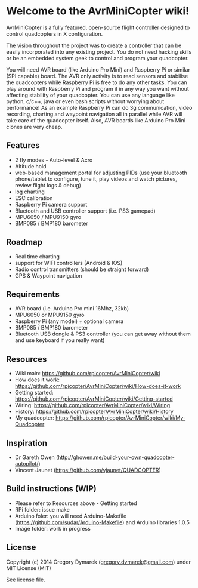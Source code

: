 # Welcome to the AvrMiniCopter wiki!

AvrMiniCopter is a fully featured, open-source flight controller designed to control quadcopters in X configuration.

The vision throughout the project was to create a controller that can be easily incorporated into any existing project. You do not need hacking skills or be an embedded system geek to control and program your quadcopter. 

You will need AVR board (like Arduino Pro Mini) and Raspberry Pi or similar (SPI capable) board. The AVR only activity is to read sensors and stabilise the quadcopters while Raspberry Pi is free to do any other tasks. You can play around with Raspberry Pi and program it in any way you want without affecting stability of your quadcopter. You can use any language like python, c/c++, java or even bash scripts without worrying about performance! As an example Raspberry Pi can do 3g communication, video recording, charting and waypoint navigation all in parallel while AVR will take care of the quadcopter itself. Also, AVR boards like Arduino Pro Mini clones are very cheap.

## Features
* 2 fly modes - Auto-level & Acro
* Altitude hold
* web-based management portal for adjusting PIDs (use your bluetooth phone/tablet to configure, tune it, play videos and watch pictures, review flight logs & debug)
* log charting
* ESC calibration
* Raspberry Pi camera support
* Bluetooth and USB controller support (i.e. PS3 gamepad)
* MPU6050 / MPU9150 gyro
* BMP085 / BMP180 barometer

## Roadmap
* Real time charting
* support for WIFI controllers (Android & IOS)
* Radio control transmitters (should be straight forward)
* GPS & Waypoint navigation

## Requirements
* AVR board (i.e. Arduino Pro mini 16Mhz, 32kb)
* MPU6050 or MPU9150 gyro
* Raspberry Pi (any model) + optional camera
* BMP085 / BMP180 barometer
* Bluetooth USB dongle & PS3 controller (you can get away without them and use keyboard if you really want)



## Resources
* Wiki main: https://github.com/rpicopter/AvrMiniCopter/wiki
* How does it work: https://github.com/rpicopter/AvrMiniCopter/wiki/How-does-it-work
* Getting started: https://github.com/rpicopter/AvrMiniCopter/wiki/Getting-started
* Wiring: https://github.com/rpicopter/AvrMiniCopter/wiki/Wiring
* History: https://github.com/rpicopter/AvrMiniCopter/wiki/History
* My quadcopter: https://github.com/rpicopter/AvrMiniCopter/wiki/My-Quadcopter

## Inspiration
* Dr Gareth Owen (http://ghowen.me/build-your-own-quadcopter-autopilot/)
* Vincent Jaunet (https://github.com/vjaunet/QUADCOPTER)

## Build instructions (WIP)
* Please refer to Resources above - Getting started
* RPi folder: issue make
* Arduino foler: you will need Arduino-Makefile (https://github.com/sudar/Arduino-Makefile) and Arduino libraries 1.0.5
* Image folder: work in progress

## License
Copyright (c) 2014 Gregory Dymarek (gregory.dymarek@gmail.com) under MIT License (MIT)

See license file.

